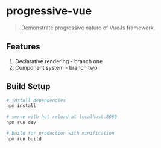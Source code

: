 # progressive-vue
> Demonstrate progressive nature of VueJs framework.

## Features
1. Declarative rendering  - branch one
2. Component system       - branch two

## Build Setup

``` bash
# install dependencies
npm install

# serve with hot reload at localhost:8080
npm run dev

# build for production with minification
npm run build
```